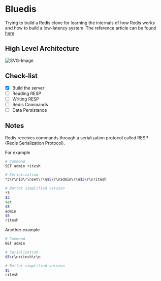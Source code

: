 # Bluedis

Trying to build a Redis clone for learning the internals of how Redis works and 
how to build a low-latency system. The reference article can be found 
[here](https://www.build-redis-from-scratch.dev/en/aof)

## High Level Architecture
![SVG-Image]("diagram.svg")

## Check-list
- [X] Build the server
- [ ] Reading RESP
- [ ] Writing RESP
- [ ] Redis Commands
- [ ] Data Persistance

## Notes

Redis receives commands through a serialization protocol called RESP 
(Redis Serialization Protocol).

For example
```bash
# Command
SET admin ritesh

# Serialization
*3\r\n$3\r\nset\r\n$5\r\nadmin\r\n$5\r\nritesh

# Better simplified version
*3
$3
set
$5
admin
$5
ritesh
```

Another example
```bash
# Command
GET admin

# Serialization
$5\r\nritesh\r\n

# Better simplified version
$5
ritesh
```
